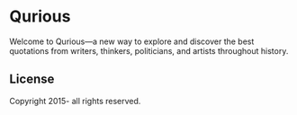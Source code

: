 # Qurious
Welcome to Qurious—a new way to explore and discover the best quotations from writers, thinkers, politicians, and artists throughout history.

## License

Copyright 2015- all rights reserved.
